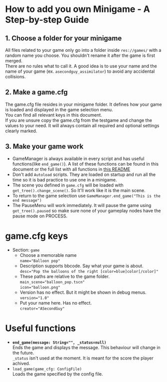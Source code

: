 # How to add you own Minigame - A Step-by-step Guide

## 1. Choose a folder for your minigame
All files related to your game only go into a folder inside `res://games/` with a random name you choose. You shouldn't rename it after the game is first merged.  
There are no rules what to call it. A good idea is to use your name and the name of your game (ex. `asecondguy_assimilator`) to avoid any accidental collisions.  

## 2. Make a game.cfg
The game.cfg file resides in your minigame folder. It defines how your game is loaded and displayed in the game selection menu.  
You can find all relevant keys in this document.  
If you are unsure copy the game.cfg from the testgame and change the values to your need.
It will always contain all required and optional settings clearly marked.

## 3. Make your game work
* GameManager is always available in every script and has useful functions(like `end_game()`). A list of these functions can be found in this document or the full list with all functions in [this README](../../menu/README.md)
* Don't add `Autoload` scripts. They are loaded on startup and run all the time so it is bad practice to use one in a minigame.
* The scene you defined in `game.cfg` will be loaded with `get_tree().change_scene()`. So It'll work like it is the main scene.
* To return to the game selection use `GameManager.end_game("This is the end message")`
* The PauseMenu will work immediately. It will pause the game using `get_tree().paused` so make sure none of your gameplay nodes have the pause mode on PROCESS.

# game.cfg keys
* Section: `game`
  * Choose a memorable name  
    `name="Balloon pop"`  
  * Description supports bbcode. Say what your game is about.  
    `desc="Pop the balloons of the right [color=blue]color[/color]"`  
  * These paths are relative to the game folder.  
    `main_scene="balloon_pop.tscn"`  
    `icon="balloon.png"`  
  * Version has no effect. But it might be shown in debug menus.  
    `version="1.0"`  
  * Put your name here. Has no effect.  
    `creator="ASecondGuy"`  

# Useful functions
* **`end_game(message: String="", _status=null)`**  
  Ends the game and displays the message. This behaviour will change in the future.  
  `_status` isn't used at the moment. It is meant for the score the player achived.  
* `load_game(game_cfg: ConfigFile)`  
  Loads the game specified by the config file.  
